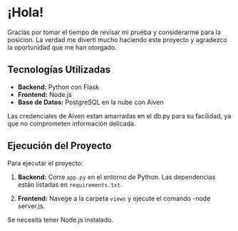 # ¡Hola!

Gracias por tomar el tiempo de revisar mi prueba y considerarme para la posicion.
La verdad me diverti mucho haciendo este proyecto y agradezco la oportunidad que me han otorgado.

## Tecnologías Utilizadas

- **Backend:** Python con Flask
- **Frontend:** Node.js
- **Base de Datos:** PostgreSQL en la nube con Aiven
  
Las credenciales de Aiven estan amarradas en el db.py para su facilidad, ya que no comprometen información delicada.

## Ejecución del Proyecto

Para ejecutar el proyecto:

1. **Backend:** Corre `app.py` en el entorno de Python. Las dependencias están listadas en `requirements.txt`.

2. **Frontend:** Navege a la carpeta `views` y ejecute el comando -node server.js.

Se necesita tener Node.js instalado.


